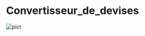 # Convertisseur_de_devises
![pict](https://user-images.githubusercontent.com/114807981/209305487-817c5df2-3d13-4eeb-9691-393cfe0b543a.PNG)
